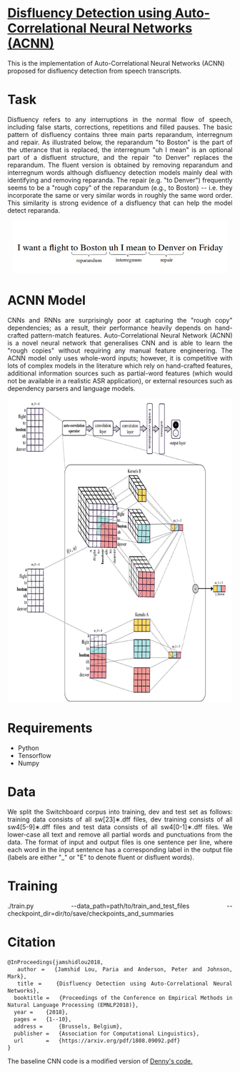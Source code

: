 # <a href='https://www.aclweb.org/anthology/D18-1490'>Disfluency Detection using Auto-Correlational Neural Networks (ACNN)</a><br>
This is the implementation of Auto-Correlational Neural Networks (ACNN) proposed for disfluency detection from speech transcripts. 

# Task
<div align="justify">Disfluency refers to any interruptions in the normal flow of speech, including false starts, corrections, repetitions and filled pauses. The basic pattern of disfluency contains three main parts reparandum, interregnum and repair. As illustrated below, the
reparandum "to Boston" is the part of the utterance that is replaced, the interregnum "uh I mean" is an optional part of a disfluent structure, and the repair "to Denver" replaces the reparandum. The fluent version is obtained by removing reparandum and interregnum words although disfluency detection models mainly deal with identifying and removing reparanda. The repair (e.g. "to Denver") frequently seems to be a "rough copy" of the reparandum (e.g., to Boston) -- i.e. they incorporate the same or very similar words in roughly the same word order. This similarity is strong evidence of a disfluency that can help the model detect reparanda. 

<p align="center">
  <img src="img/disfluency_example.jpg" width=476 height=120>
</p>

# ACNN Model
<div align="justify">CNNs and RNNs are surprisingly poor at capturing the "rough copy" dependencies; as a result, their performance heavily depends on hand-crafted pattern-match features. Auto-Correlational Neural Network (ACNN) is a novel neural network that generalises CNN and is able to learn the "rough copies" without requiring any manual feature engineering. The ACNN model only uses whole-word inputs; however, it is competitive with lots of complex models in the literature which rely on hand-crafted features, additional information sources such as partial-word features (which would not be available in a realistic ASR application), or external resources such as dependency parsers and language models. 

<p align="center">
  <img src="img/acnn_model.jpg" width=777 height=680>
</p>


# Requirements
- Python 
- Tensorflow 
- Numpy

# Data
<div align="justify">We split the Switchboard corpus into training, dev and test set as follows: training data consists of all sw[23]∗.dff files, dev training consists of all sw4[5-9]∗.dff files and test data consists of all sw4[0-1]∗.dff files. We lower-case all text and remove all partial words and punctuations from the data. The format of input and output files is one sentence per line, where each word in the input sentence has a corresponding label in the output file (labels are either "_" or "E" to denote fluent or disfluent words).


# Training

./train.py    --data_path=path/to/train_and_test_files     --checkpoint_dir=dir/to/save/checkpoints_and_summaries


# Citation
```
@InProceedings{jamshidlou2018,
  author = 	{Jamshid Lou, Paria and Anderson, Peter and Johnson, Mark},
  title = 	{Disfluency Detection using Auto-Correlational Neural Networks},
  booktitle = 	{Proceedings of the Conference on Empirical Methods in Natural Language Processing (EMNLP2018)},
  year = 	{2018},
  pages = 	{1--10},
  address = 	{Brussels, Belgium},
  publisher =   {Association for Computational Linguistics},
  url       =   {https://arxiv.org/pdf/1808.09092.pdf}
}
```


The baseline CNN code is a modified version of <a href='https://github.com/dennybritz/cnn-text-classification-tf'>Denny's code.</a><br>

